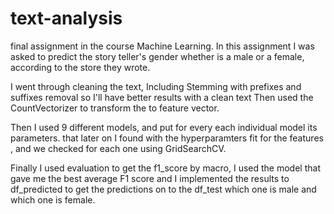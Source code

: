 # text-analysis
final assignment in the course Machine Learning. In this assignment I was asked to predict the story teller's gender whether is a male or a female, according to the store they wrote.

I went through cleaning the text, Including Stemming with prefixes and suffixes removal so I'll have better results with a clean text 
Then used the CountVectorizer to transform the to feature vector.

Then I used 9 different models, and put for every each individual model its parameters. that later on I found with  the hyperparamters fit for the features , and we checked for each one using GridSearchCV.

Finally I used evaluation to get the f1_score by macro, I used the model that gave me the best average F1 score and
I implemented the results to df_predicted to get the predictions on to the df_test which one is male and which one is female.
